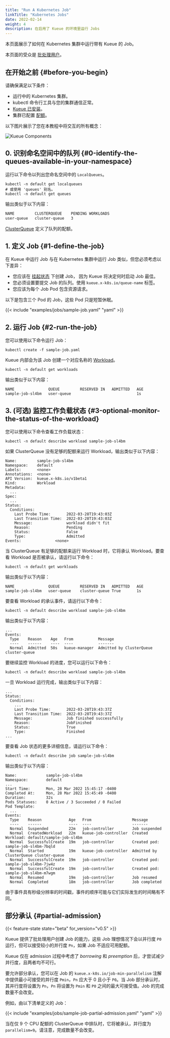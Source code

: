 ```yaml
---
title: "Run A Kubernetes Job"
linkTitle: "Kubernetes Jobs"
date: 2022-02-14
weight: 4
description: 在启用了 Kueue 的环境里运行 Jobs
---
```


本页面展示了如何在 Kubernetes 集群中运行带有 Kueue 的 Job。

本页面的受众是 [批处理用户](/zh-CN/docs/tasks#batch-user)。

## 在开始之前 {#before-you-begin}

请确保满足以下条件：

- 运行中的 Kubernetes 集群。
- kubectl 命令行工具与您的集群通信正常。
- [Kueue 已安装](/zh-CN/docs/installation)。
- 集群已配置 [配额](/zh-CN/docs/tasks/manage/administer_cluster_quotas)。

以下图片展示了您在本教程中将交互的所有概念：

![Kueue Components](/images/queueing-components.svg)

## 0. 识别命名空间中的队列 {#0-identify-the-queues-available-in-your-namespace}

运行以下命令以列出您命名空间中的 `LocalQueues`。

```shell
kubectl -n default get localqueues
# 或使用 'queues' 别名。
kubectl -n default get queues
```

输出类似于以下内容：

```bash
NAME         CLUSTERQUEUE    PENDING WORKLOADS
user-queue   cluster-queue   3
```

[ClusterQueue](/zh-CN/docs/concepts/cluster_queue) 定义了队列的配额。

## 1. 定义 Job {#1-define-the-job}

在 Kueue 中运行 Job 与在 Kubernetes 集群中运行 Job 类似，但您必须考虑以下差异：

- 您应该在 [挂起状态](https://kubernetes.io/docs/concepts/workloads/controllers/job/#suspending-a-job) 下创建 Job，
  因为 Kueue 将决定何时启动 Job 最佳。
- 您必须设置要提交 Job 的队列。使用 `kueue.x-k8s.io/queue-name` 标签。
- 您应该为每个 Job Pod 包含资源请求。

以下是包含三个 Pod 的 Job，这些 Pod 只是短暂休眠。

{{< include "examples/jobs/sample-job.yaml" "yaml" >}}

## 2. 运行 Job {#2-run-the-job}

您可以使用以下命令运行 Job：

```shell
kubectl create -f sample-job.yaml
```

Kueue 内部会为该 Job 创建一个对应名称的 [Workload](/zh-CN/docs/concepts/workload)。

```shell
kubectl -n default get workloads
```

输出类似于以下内容：

```shell
NAME               QUEUE         RESERVED IN   ADMITTED   AGE
sample-job-sl4bm   user-queue                             1s
```

## 3. (可选) 监控工作负载状态 {#3-optional-monitor-the-status-of-the-workload}

您可以使用以下命令查看工作负载状态：

```shell
kubectl -n default describe workload sample-job-sl4bm
```

如果 ClusterQueue 没有足够的配额来运行 Workload，输出类似于以下内容：

```shell
Name:         sample-job-sl4bm
Namespace:    default
Labels:       <none>
Annotations:  <none>
API Version:  kueue.x-k8s.io/v1beta1
Kind:         Workload
Metadata:
  ...
Spec:
  ...
Status:
  Conditions:
    Last Probe Time:       2022-03-28T19:43:03Z
    Last Transition Time:  2022-03-28T19:43:03Z
    Message:               workload didn't fit
    Reason:                Pending
    Status:                False
    Type:                  Admitted
Events:               <none>
```

当 ClusterQueue 有足够的配额来运行 Workload 时，它将承认 Workload。要查看 Workload 是否被承认，请运行以下命令：

```shell
kubectl -n default get workloads
```

输出类似于以下内容：

```shell
NAME               QUEUE         RESERVED IN   ADMITTED   AGE
sample-job-sl4bm   user-queue    cluster-queue True       1s
```

要查看 Workload 的承认事件，请运行以下命令：

```shell
kubectl -n default describe workload sample-job-sl4bm
```

输出类似于以下内容：

```shell
...
Events:
  Type    Reason    Age   From           Message
  ----    ------    ----  ----           -------
  Normal  Admitted  50s   kueue-manager  Admitted by ClusterQueue cluster-queue
```

要继续监控 Workload 的进度，您可以运行以下命令：

```shell
kubectl -n default describe workload sample-job-sl4bm
```

一旦 Workload 运行完成，输出类似于以下内容：

```shell
...
Status:
  Conditions:
    ...
    Last Probe Time:       2022-03-28T19:43:37Z                                                                                                                      
    Last Transition Time:  2022-03-28T19:43:37Z                                                                                                                      
    Message:               Job finished successfully                                                                                                                 
    Reason:                JobFinished                                                                                                                               
    Status:                True                                                                                                                                      
    Type:                  Finished
...
```

要查看 Job 状态的更多详细信息，请运行以下命令：

```shell
kubectl -n default describe job sample-job-sl4bm
```

输出类似于以下内容：

```shell
Name:             sample-job-sl4bm
Namespace:        default
...
Start Time:       Mon, 28 Mar 2022 15:45:17 -0400
Completed At:     Mon, 28 Mar 2022 15:45:49 -0400
Duration:         32s
Pods Statuses:    0 Active / 3 Succeeded / 0 Failed
Pod Template:
  ...
Events:
  Type    Reason            Age   From                  Message
  ----    ------            ----  ----                  -------
  Normal  Suspended         22m   job-controller        Job suspended
  Normal  CreatedWorkload   22m   kueue-job-controller  Created Workload: default/sample-job-sl4bm
  Normal  SuccessfulCreate  19m   job-controller        Created pod: sample-job-sl4bm-7bqld
  Normal  Started           19m   kueue-job-controller  Admitted by ClusterQueue cluster-queue
  Normal  SuccessfulCreate  19m   job-controller        Created pod: sample-job-sl4bm-7jw4z
  Normal  SuccessfulCreate  19m   job-controller        Created pod: sample-job-sl4bm-m7wgm
  Normal  Resumed           19m   job-controller        Job resumed
  Normal  Completed         18m   job-controller        Job completed
```

由于事件具有秒级分辨率的时间戳，事件的顺序可能与它们实际发生的时间略有不同。

## 部分承认 {#partial-admission}

{{< feature-state state="beta" for_version="v0.5" >}}

Kueue 提供了批处理用户创建 Job 的能力，这些 Job 理想情况下会以并行度 `P0` 运行，但可以接受较小的并行度 `Pn`，如果 Job 不适应可用配额。

Kueue 仅在 admission 过程中考虑了 _borrowing_ 和 _preemption_ 后，才尝试减少并行度，且两者均不可行。

要允许部分承认，您可以在 Job 的 `kueue.x-k8s.io/job-min-parallelism` 注解中提供最小可接受的并行度 `Pmin`，`Pn` 应大于 0 且小于 `P0`。当 Job 部分承认时，其并行度将设置为 `Pn`，`Pn` 将设置为 `Pmin` 和 `P0` 之间的最大可接受值。Job 的完成数量不会改变。

例如，由以下清单定义的 Job：

{{< include "examples/jobs/sample-job-partial-admission.yaml" "yaml" >}}

当在仅 9 个 CPU 配额的 ClusterQueue 中排队时，它将被承认，并行度为 `parallelism=9`。请注意，完成数量不会改变。

